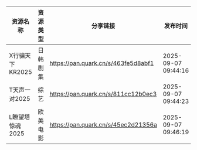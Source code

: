 | 资源名称        | 资源类型 | 分享链接                                | 发布时间                |
| ----------- | ---- | ----------------------------------- | ------------------- |
| X行骗天下KR2025 | 日韩剧集 | https://pan.quark.cn/s/463fe5d8abf1 | 2025-09-07 09:44:16 |
| T天声一对2025   | 综艺   | https://pan.quark.cn/s/811cc12b0ec3 | 2025-09-07 09:44:23 |
| L瞭望塔惊魂2025  | 欧美电影 | https://pan.quark.cn/s/45ec2d21356a | 2025-09-07 09:46:19 |
